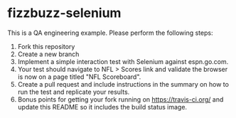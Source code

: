 fizzbuzz-selenium
=================

This is a QA engineering example. Please perform the following steps:

1. Fork this repository
1. Create a new branch
1. Implement a simple interaction test with Selenium against espn.go.com.
1. Your test should navigate to NFL > Scores link and validate the browser is now on a page titled "NFL Scoreboard".
1. Create a pull request and include instructions in the summary on how to run the test and replicate your results.
1. Bonus points for getting your fork running on https://travis-ci.org/ and update this README so it includes the build status image.